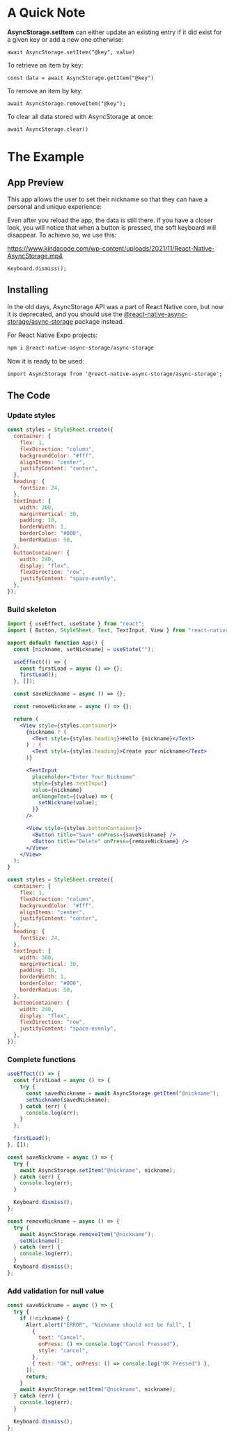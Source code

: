 # **A Quick Note**

**AsyncStorage.setItem** can either update an existing entry if it did exist for a given key or add a new one otherwise:

```
await AsyncStorage.setItem("@key", value)
```

To retrieve an item by key:

```
const data = await AsyncStorage.getItem("@key")
```

To remove an item by key:

```
await AsyncStorage.removeItem("@key");
```

To clear all data stored with AsyncStorage at once:

```
await AsyncStorage.clear()
```

# **The Example**

## **App Preview**

This app allows the user to set their nickname so that they can have a personal and unique experience:

Even after you reload the app, the data is still there. If you have a closer look, you will notice that when a button is pressed, the soft keyboard will disappear. To achieve so, we use this:

https://www.kindacode.com/wp-content/uploads/2021/11/React-Native-AsyncStorage.mp4

```
Keyboard.dismiss();
```

## **Installing**

In the old days, AsyncStorage API was a part of React Native core, but now it is deprecated, and you should use the [@react-native-async-storage/async-storage](https://www.npmjs.com/package/@react-native-async-storage/async-storage) package instead.

For React Native Expo projects:

```markdown
npm i @react-native-async-storage/async-storage
```

Now it is ready to be used:

```markdown
import AsyncStorage from '@react-native-async-storage/async-storage';
```

## **The Code**

### Update styles

```jsx
const styles = StyleSheet.create({
  container: {
    flex: 1,
    flexDirection: "column",
    backgroundColor: "#fff",
    alignItems: "center",
    justifyContent: "center",
  },
  heading: {
    fontSize: 24,
  },
  textInput: {
    width: 300,
    marginVertical: 30,
    padding: 10,
    borderWidth: 1,
    borderColor: "#000",
    borderRadius: 50,
  },
  buttonContainer: {
    width: 240,
    display: "flex",
    flexDirection: "row",
    justifyContent: "space-evenly",
  },
});
```

### Build skeleton

```jsx
import { useEffect, useState } from "react";
import { Button, StyleSheet, Text, TextInput, View } from "react-native";

export default function App() {
  const [nickname, setNickname] = useState("");

  useEffect(() => {
    const firstLoad = async () => {};
    firstLoad();
  }, []);

  const saveNickname = async () => {};

  const removeNickname = async () => {};

  return (
    <View style={styles.container}>
      {nickname ? (
        <Text style={styles.heading}>Hello {nickname}</Text>
      ) : (
        <Text style={styles.heading}>Create your nickname</Text>
      )}

      <TextInput
        placeholder="Enter Your Nickname"
        style={styles.textInput}
        value={nickname}
        onChangeText={(value) => {
          setNickname(value);
        }}
      />

      <View style={styles.buttonContainer}>
        <Button title="Save" onPress={saveNickname} />
        <Button title="Delete" onPress={removeNickname} />
      </View>
    </View>
  );
}

const styles = StyleSheet.create({
  container: {
    flex: 1,
    flexDirection: "column",
    backgroundColor: "#fff",
    alignItems: "center",
    justifyContent: "center",
  },
  heading: {
    fontSize: 24,
  },
  textInput: {
    width: 300,
    marginVertical: 30,
    padding: 10,
    borderWidth: 1,
    borderColor: "#000",
    borderRadius: 50,
  },
  buttonContainer: {
    width: 240,
    display: "flex",
    flexDirection: "row",
    justifyContent: "space-evenly",
  },
});
```

### Complete functions

```jsx
useEffect(() => {
  const firstLoad = async () => {
    try {
      const savedNickname = await AsyncStorage.getItem("@nickname");
      setNickname(savedNickname);
    } catch (err) {
      console.log(err);
    }
  };

  firstLoad();
}, []);

const saveNickname = async () => {
  try {
    await AsyncStorage.setItem("@nickname", nickname);
  } catch (err) {
    console.log(err);
  }

  Keyboard.dismiss();
};

const removeNickname = async () => {
  try {
    await AsyncStorage.removeItem("@nickname");
    setNickname();
  } catch (err) {
    console.log(err);
  }
  Keyboard.dismiss();
};
```

### Add validation for null value

```jsx
const saveNickname = async () => {
  try {
    if (!nickname) {
      Alert.alert("ERROR", "Nickname should not be full", [
        {
          text: "Cancel",
          onPress: () => console.log("Cancel Pressed"),
          style: "cancel",
        },
        { text: "OK", onPress: () => console.log("OK Pressed") },
      ]);
      return;
    }
    await AsyncStorage.setItem("@nickname", nickname);
  } catch (err) {
    console.log(err);
  }

  Keyboard.dismiss();
};
```

